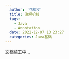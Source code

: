 ```yaml
---
  author: '花裤衩'
  title: 注解机制
  tags:
    - Java
    - Annotation
  date: 2022-12-07 13:23:27
  categories: Java基础
---
```



文档施工中...